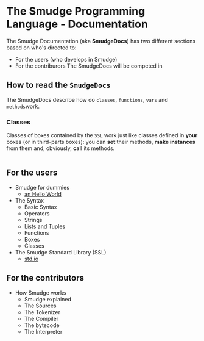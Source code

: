 # The Smudge Programming Language - Documentation
The Smudge Documentation (aka **SmudgeDocs**) has two different sections based
on who's directed to:
 - For the users (who develops in Smudge)
 - For the contriburors
 The SmudgeDocs will be competed in

## How to read the `SmudgeDocs`
The SmudgeDocs describe how do `classes`, `functions`, `vars` and `methods`work.

### Classes
Classes of boxes contained by the `SSL` work just like classes defined
in **your** boxes (or in third-parts boxes): you can **set** their methods,
**make instances** from them and, obviously, **call** its methods.
```

```

## For the users
- Smudge for dummies
    - [an Hello World](Overview.md)
- The Syntax
    - Basic Syntax
    - Operators
    - Strings
    - Lists and Tuples
    - Functions
    - Boxes
    - Classes
- The Smudge Standard Library (SSL)
    - [std.io](stdio.md)

## For the contributors
- How Smudge works
    - Smudge explained
    - The Sources
    - The Tokenizer
    - The Compiler
    - The bytecode
    - The Interpreter
